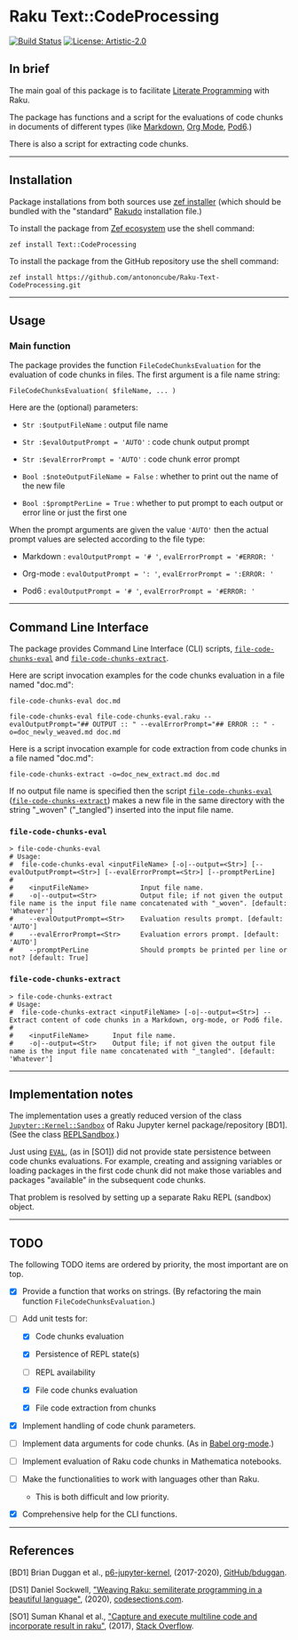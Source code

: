 # Raku Text::CodeProcessing

[![Build Status](https://app.travis-ci.com/antononcube/Raku-Text-CodeProcessing.svg?branch=main)](https://app.travis-ci.com/github/antononcube/Raku-Text-CodeProcessing)
[![License: Artistic-2.0](https://img.shields.io/badge/License-Artistic%202.0-0298c3.svg)](https://opensource.org/licenses/Artistic-2.0)

## In brief

The main goal of this package is to facilitate 
[Literate Programming](https://en.wikipedia.org/wiki/Literate_programming)
with Raku.

The package has functions and a script for the evaluations of
code chunks in documents of different types (like 
[Markdown](https://daringfireball.net/projects/markdown/), 
[Org Mode](https://orgmode.org), 
[Pod6](https://docs.raku.org/language/pod).)

There is also a script for extracting code chunks.

------

## Installation

Package installations from both sources use [zef installer](https://github.com/ugexe/zef)
(which should be bundled with the "standard" [Rakudo](https://rakudo.org) installation file.)

To install the package from [Zef ecosystem](https://raku.land)
use the shell command:

```
zef install Text::CodeProcessing
```

To install the package from the GitHub repository use the shell command:

```
zef install https://github.com/antononcube/Raku-Text-CodeProcessing.git
```

------

## Usage

### Main function

The package provides the function `FileCodeChunksEvaluation` for the 
evaluation of code chunks in files. The first argument is a file name string:

```perl6
FileCodeChunksEvaluation( $fileName, ... )
```
Here are the (optional) parameters:

- `Str :$outputFileName` : output file name
  
- `Str :$evalOutputPrompt = 'AUTO'` : code chunk output prompt

- `Str :$evalErrorPrompt = 'AUTO'` : code chunk error prompt

- `Bool :$noteOutputFileName = False` : whether to print out the name of the new file

- `Bool :$promptPerLine = True` : whether to put prompt to each output or error line or just the first one

When the prompt arguments are given the value `'AUTO'` then the actual prompt values are selected according to the file type:

- Markdown : `evalOutputPrompt = '# '`, `evalErrorPrompt = '#ERROR: '`

- Org-mode : `evalOutputPrompt = ': '`, `evalErrorPrompt = ':ERROR: '`

- Pod6 : `evalOutputPrompt = '# '`, `evalErrorPrompt = '#ERROR: '`

-------

## Command Line Interface 

The package provides Command Line Interface (CLI) scripts, 
[`file-code-chunks-eval`](bin/file-code-chunks-eval) and
[`file-code-chunks-extract`](bin/file-code-chunks-extract).

Here are script invocation examples for the code chunks evaluation in a file named "doc.md":

```shell
file-code-chunks-eval doc.md
```

```shell
file-code-chunks-eval file-code-chunks-eval.raku --evalOutputPrompt="## OUTPUT :: " --evalErrorPrompt="## ERROR :: " -o=doc_newly_weaved.md doc.md
```

Here is a script invocation example for code extraction from code chunks in a file named "doc.md":

```shell
file-code-chunks-extract -o=doc_new_extract.md doc.md
```

If no output file name is specified then the script
[`file-code-chunks-eval`](bin/file-code-chunks-eval)
([`file-code-chunks-extract`](bin/file-code-chunks-extract))
makes a new file in the same directory with the string
"_woven" ("_tangled") inserted into the input file name.


### `file-code-chunks-eval`

```shell
> file-code-chunks-eval
# Usage:
#  file-code-chunks-eval <inputFileName> [-o|--output=<Str>] [--evalOutputPrompt=<Str>] [--evalErrorPrompt=<Str>] [--promptPerLine]
#  
#    <inputFileName>             Input file name.
#    -o|--output=<Str>           Output file; if not given the output file name is the input file name concatenated with "_woven". [default: 'Whatever']
#    --evalOutputPrompt=<Str>    Evaluation results prompt. [default: 'AUTO']
#    --evalErrorPrompt=<Str>     Evaluation errors prompt. [default: 'AUTO']
#    --promptPerLine             Should prompts be printed per line or not? [default: True]
```

### `file-code-chunks-extract`

```shell
> file-code-chunks-extract
# Usage:
#  file-code-chunks-extract <inputFileName> [-o|--output=<Str>] -- Extract content of code chunks in a Markdown, org-mode, or Pod6 file.
#  
#    <inputFileName>      Input file name.
#    -o|--output=<Str>    Output file; if not given the output file name is the input file name concatenated with "_tangled". [default: 'Whatever']
```

------

## Implementation notes

The implementation uses a greatly reduced version of the class
[`Jupyter::Kernel::Sandbox`](https://github.com/bduggan/p6-jupyter-kernel/blob/master/lib/Jupyter/Kernel/Sandbox.rakumod)
of Raku Jupyter kernel package/repository [BD1].
(See the class [REPLSandbox](./lib/Text/CodeProcessing/REPLSandbox.rakumod).)

Just using 
[`EVAL`](https://docs.raku.org/routine/EVAL), 
(as in [SO1]) did not provide state persistence between code chunks evaluations.
For example, creating and assigning variables or loading packages in the first code chunk
did not make those variables and packages "available" in the subsequent code chunks.

That problem is resolved by setting up a separate Raku REPL (sandbox) object. 

-----

## TODO

The following TODO items are ordered by priority, the most important are on top. 
 
- [X] Provide a function that works on strings.
  (By refactoring the main function `FileCodeChunksEvaluation`.)
    
- [ ] Add unit tests for:

  - [X] Code chunks evaluation
      
  - [X] Persistence of REPL state(s)
  
  - [ ] REPL availability
    
  - [X] File code chunks evaluation 

  - [X] File code extraction from chunks 

- [X] Implement handling of code chunk parameters.

- [ ] Implement data arguments for code chunks.
      (As in [Babel org-mode](https://orgmode.org/manual/Environment-of-a-Code-Block.html).)

- [ ] Implement evaluation of Raku code chunks in Mathematica notebooks.

- [ ] Make the functionalities to work with languages other than Raku.
  - This is both difficult and low priority.
  
- [X] Comprehensive help for the CLI functions. 

-----

## References

[BD1] Brian Duggan et al.,
[p6-jupyter-kernel](https://github.com/bduggan/p6-jupyter-kernel),
(2017-2020),
[GitHub/bduggan](https://github.com/bduggan).

[DS1] Daniel Sockwell,
["Weaving Raku: semiliterate programming in a beautiful language"](https://www.codesections.com/blog/weaving-raku/),
(2020),
[codesections.com](https://www.codesections.com).

[SO1] Suman Khanal et al.,
["Capture and execute multiline code and incorporate result in raku"](https://stackoverflow.com/q/57127263),
(2017),
[Stack Overflow](https://stackoverflow.com).